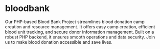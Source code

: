# bloodbank
Our PHP-based Blood Bank Project streamlines blood donation camp creation and resource management. It offers easy camp creation, efficient blood unit tracking, and secure donor information management. Built on a robust PHP backend, it ensures smooth operations and data security. Join us to make blood donation accessible and save lives.
